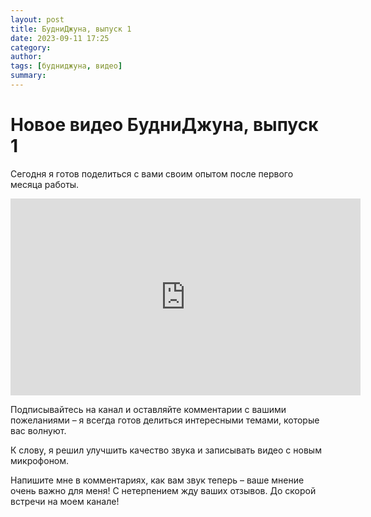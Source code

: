 ```yaml
---
layout: post
title: БудниДжуна, выпуск 1
date: 2023-09-11 17:25
category:
author:
tags: [будниджуна, видео]
summary:
---
```


# Новое видео БудниДжуна, выпуск 1

Сегодня я готов поделиться с вами своим опытом после первого месяца работы.

<iframe width="560" height="315" src="https://www.youtube.com/embed/O_OOlIMZ5ME?si=qZ3jyAufH9mEiMsj" title="YouTube video player" frameborder="0" allow="accelerometer; autoplay; clipboard-write; encrypted-media; gyroscope; picture-in-picture; web-share" allowfullscreen></iframe>

Подписывайтесь на канал и оставляйте комментарии с вашими пожеланиями – я всегда готов делиться интересными темами, которые вас волнуют.

К слову, я решил улучшить качество звука и записывать видео с новым микрофоном.

Напишите мне в комментариях, как вам звук теперь – ваше мнение очень важно для меня! С нетерпением жду ваших отзывов. До скорой встречи на моем канале!